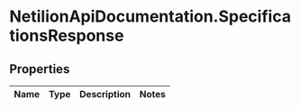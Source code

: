 # NetilionApiDocumentation.SpecificationsResponse

## Properties
Name | Type | Description | Notes
------------ | ------------- | ------------- | -------------
